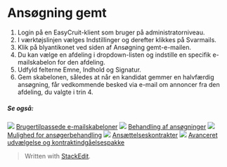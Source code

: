 # Ansøgning gemt

1.  Login på en EasyCruit-klient som bruger på administratorniveau.
2.  I  værktøjslinjen  vælges  Indstillinger  og derefter klikkes på  Svarmails.
3.  Klik på blyantikonet ved siden af  Ansøgning gemt-e-mailen.
4.  Du kan vælge en afdeling i dropdown-listen og indstille en specifik e-mailskabelon for den afdeling.
5.  Udfyld felterne  Emne,  Indhold  og  Signatur.
6.  Gem skabelonen, således at når en kandidat gemmer en halvfærdig ansøgning, får vedkommende besked via e-mail om annoncer fra den afdeling, du valgte i trin 4.

##### Se også:

![](../Resources/Images/icon-document-link.png)  [Brugertilpassede e-mailskabeloner](customizable_email_templates.htm)
![](../Resources/Images/icon-document-link.png)  [Behandling af ansøgninger](processing_applications.htm)
![](../Resources/Images/icon-document-link.png)  [Mulighed for ansøgerbehandling](applicant_progress_options.htm)
![](../Resources/Images/icon-document-link.png)  [Ansættelseskontrakter](employment_contacts.htm)
![](../Resources/Images/icon-document-link.png)  [Avanceret udvælgelse og kontraktindgåelsespakke](advanced_selection_and_contraction_pack.htm)


> Written with [StackEdit](https://stackedit.io/).
<!--stackedit_data:
eyJoaXN0b3J5IjpbNjI3OTcwMzg2XX0=
-->